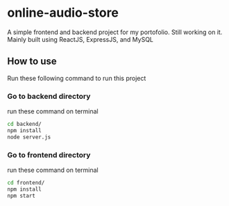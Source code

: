 # online-audio-store
A simple frontend and backend project for my portofolio. Still working on it. Mainly built using ReactJS, ExpressJS, and MySQL

## How to use 
Run these following command to run this project
### Go to backend directory
run these command on terminal
```bash
cd backend/
npm install
node server.js
```
### Go to frontend directory
run these command on terminal
```bash
cd frontend/
npm install
npm start
```
